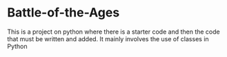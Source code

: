 # Battle-of-the-Ages
This is a project on python where there is a starter code and then the code that must be written and added. It mainly involves the use of classes in Python
